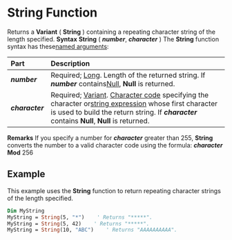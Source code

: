 
# String Function



Returns a  **Variant** ( **String** ) containing a repeating character string of the length specified.
 **Syntax**
 **String** ( **_number_**, **_character_** )
The  **String** function syntax has these[named arguments](b8bdf64f-5920-1ae9-16d0-b26d09524a30.md):


|**Part**|**Description**|
|:-----|:-----|
|**_number_**|Required; [Long](b8bdf64f-5920-1ae9-16d0-b26d09524a30.md). Length of the returned string. If  **_number_** contains[Null](b8bdf64f-5920-1ae9-16d0-b26d09524a30.md),  **Null** is returned.|
|**_character_**|Required; [Variant](b8bdf64f-5920-1ae9-16d0-b26d09524a30.md). [Character code](b8bdf64f-5920-1ae9-16d0-b26d09524a30.md) specifying the character or[string expression](b8bdf64f-5920-1ae9-16d0-b26d09524a30.md) whose first character is used to build the return string. If **_character_** contains **Null**, **Null** is returned.|
 **Remarks**
If you specify a number for  **_character_** greater than 255, **String** converts the number to a valid character code using the formula:
 **_character_** **Mod** 256

## Example

This example uses the  **String** function to return repeating character strings of the length specified.


```vb
Dim MyString
MyString = String(5, "*")    ' Returns "*****".
MyString = String(5, 42)    ' Returns "*****".
MyString = String(10, "ABC")    ' Returns "AAAAAAAAAA".


```

